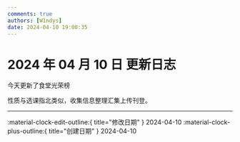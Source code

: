 ```yaml
---
comments: true
authors: [W1ndys]
date: 2024-04-10 19:00:35
---
```


# 2024 年 04 月 10 日 更新日志

今天更新了食堂光荣榜

<!-- more -->

性质与选课指北类似，收集信息整理汇集上传刊登。

---

:material-clock-edit-outline:{ title="修改日期" } 2024-04-10
:material-clock-plus-outline:{ title="创建日期" } 2024-04-10
